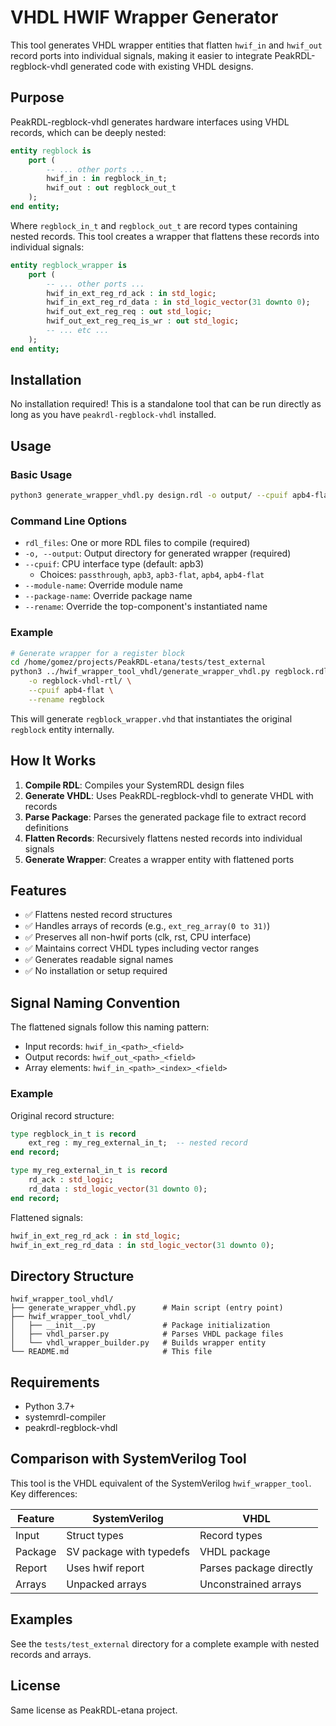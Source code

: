 # VHDL HWIF Wrapper Generator

This tool generates VHDL wrapper entities that flatten `hwif_in` and `hwif_out` record ports into individual signals, making it easier to integrate PeakRDL-regblock-vhdl generated code with existing VHDL designs.

## Purpose

PeakRDL-regblock-vhdl generates hardware interfaces using VHDL records, which can be deeply nested:

```vhdl
entity regblock is
    port (
        -- ... other ports ...
        hwif_in : in regblock_in_t;
        hwif_out : out regblock_out_t
    );
end entity;
```

Where `regblock_in_t` and `regblock_out_t` are record types containing nested records. This tool creates a wrapper that flattens these records into individual signals:

```vhdl
entity regblock_wrapper is
    port (
        -- ... other ports ...
        hwif_in_ext_reg_rd_ack : in std_logic;
        hwif_in_ext_reg_rd_data : in std_logic_vector(31 downto 0);
        hwif_out_ext_reg_req : out std_logic;
        hwif_out_ext_reg_req_is_wr : out std_logic;
        -- ... etc ...
    );
end entity;
```

## Installation

No installation required! This is a standalone tool that can be run directly as long as you have `peakrdl-regblock-vhdl` installed.

## Usage

### Basic Usage

```bash
python3 generate_wrapper_vhdl.py design.rdl -o output/ --cpuif apb4-flat --rename regblock
```

### Command Line Options

- `rdl_files`: One or more RDL files to compile (required)
- `-o, --output`: Output directory for generated wrapper (required)
- `--cpuif`: CPU interface type (default: apb3)
  - Choices: `passthrough`, `apb3`, `apb3-flat`, `apb4`, `apb4-flat`
- `--module-name`: Override module name
- `--package-name`: Override package name
- `--rename`: Override the top-component's instantiated name

### Example

```bash
# Generate wrapper for a register block
cd /home/gomez/projects/PeakRDL-etana/tests/test_external
python3 ../hwif_wrapper_tool_vhdl/generate_wrapper_vhdl.py regblock.rdl \
    -o regblock-vhdl-rtl/ \
    --cpuif apb4-flat \
    --rename regblock
```

This will generate `regblock_wrapper.vhd` that instantiates the original `regblock` entity internally.

## How It Works

1. **Compile RDL**: Compiles your SystemRDL design files
2. **Generate VHDL**: Uses PeakRDL-regblock-vhdl to generate VHDL with records
3. **Parse Package**: Parses the generated package file to extract record definitions
4. **Flatten Records**: Recursively flattens nested records into individual signals
5. **Generate Wrapper**: Creates a wrapper entity with flattened ports

## Features

- ✅ Flattens nested record structures
- ✅ Handles arrays of records (e.g., `ext_reg_array(0 to 31)`)
- ✅ Preserves all non-hwif ports (clk, rst, CPU interface)
- ✅ Maintains correct VHDL types including vector ranges
- ✅ Generates readable signal names
- ✅ No installation or setup required

## Signal Naming Convention

The flattened signals follow this naming pattern:
- Input records: `hwif_in_<path>_<field>`
- Output records: `hwif_out_<path>_<field>`
- Array elements: `hwif_in_<path>_<index>_<field>`

### Example

Original record structure:
```vhdl
type regblock_in_t is record
    ext_reg : my_reg_external_in_t;  -- nested record
end record;

type my_reg_external_in_t is record
    rd_ack : std_logic;
    rd_data : std_logic_vector(31 downto 0);
end record;
```

Flattened signals:
```vhdl
hwif_in_ext_reg_rd_ack : in std_logic;
hwif_in_ext_reg_rd_data : in std_logic_vector(31 downto 0);
```

## Directory Structure

```
hwif_wrapper_tool_vhdl/
├── generate_wrapper_vhdl.py      # Main script (entry point)
├── hwif_wrapper_tool_vhdl/
│   ├── __init__.py               # Package initialization
│   ├── vhdl_parser.py            # Parses VHDL package files
│   └── vhdl_wrapper_builder.py   # Builds wrapper entity
└── README.md                     # This file
```

## Requirements

- Python 3.7+
- systemrdl-compiler
- peakrdl-regblock-vhdl

## Comparison with SystemVerilog Tool

This tool is the VHDL equivalent of the SystemVerilog `hwif_wrapper_tool`. Key differences:

| Feature | SystemVerilog | VHDL |
|---------|---------------|------|
| Input | Struct types | Record types |
| Package | SV package with typedefs | VHDL package |
| Report | Uses hwif report | Parses package directly |
| Arrays | Unpacked arrays | Unconstrained arrays |

## Examples

See the `tests/test_external` directory for a complete example with nested records and arrays.

## License

Same license as PeakRDL-etana project.
